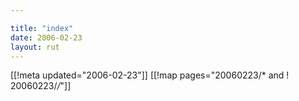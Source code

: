 ```yaml
---

title: "index"
date: 2006-02-23
layout: rut
---
```


[[!meta updated="2006-02-23"]]
[[!map pages="20060223/* and ! 20060223/*/*"]]
